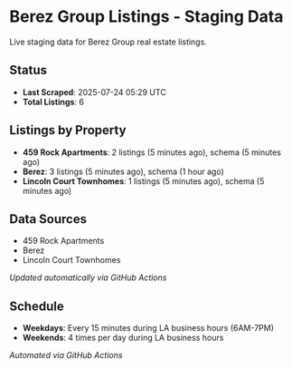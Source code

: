 # Berez Group Listings - Staging Data

Live staging data for Berez Group real estate listings.

## Status

- **Last Scraped**: 2025-07-24 05:29 UTC
- **Total Listings**: 6

## Listings by Property

- **459 Rock Apartments**: 2 listings (5 minutes ago), schema (5 minutes ago)
- **Berez**: 3 listings (5 minutes ago), schema (1 hour ago)
- **Lincoln Court Townhomes**: 1 listings (5 minutes ago), schema (5 minutes ago)

## Data Sources

- 459 Rock Apartments
- Berez
- Lincoln Court Townhomes

*Updated automatically via GitHub Actions*

## Schedule

- **Weekdays**: Every 15 minutes during LA business hours (6AM-7PM)
- **Weekends**: 4 times per day during LA business hours

*Automated via GitHub Actions*
